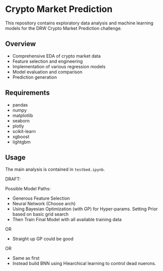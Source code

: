 # Crypto Market Prediction

This repository contains exploratory data analysis and machine learning models for the DRW Crypto Market Prediction challenge.

## Overview

- Comprehensive EDA of crypto market data
- Feature selection and engineering
- Implementation of various regression models
- Model evaluation and comparison
- Prediction generation

## Requirements

- pandas
- numpy
- matplotlib
- seaborn
- plotly
- scikit-learn
- xgboost
- lightgbm

## Usage

The main analysis is contained in `testbed.ipynb`.





DRAFT:

Possible Model Paths:

- Generous Feature Selection
- Neural Network (Choose arch)
- Using Bayesian Optimization (with GP) for Hyper-params. Setting Prior based on basic grid search
- Then Train Final Model with all available training data

OR

- Straight up GP could be good

OR

- Same as first
- Instead build BNN using Hiearchical learning to control dead nuerons.
